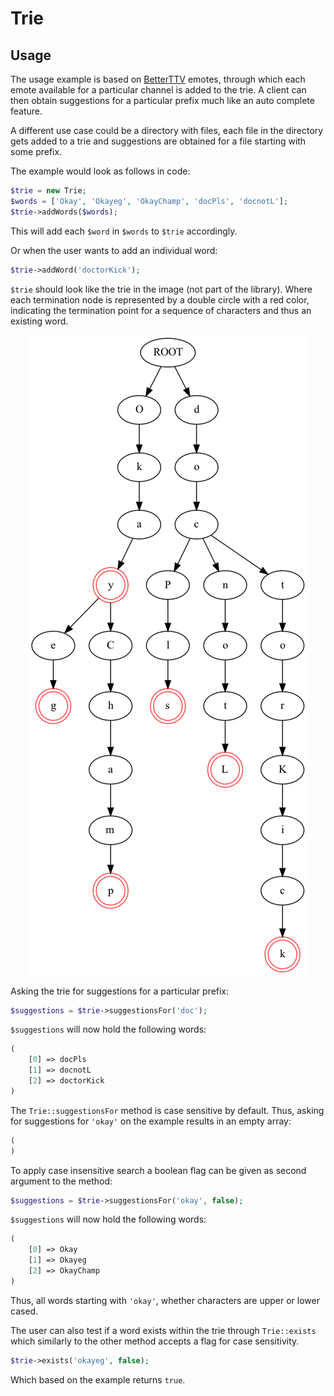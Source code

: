 # Trie
## Usage
The usage example is based on [BetterTTV](https://betterttv.com/) emotes, through which each emote available for a particular channel is added to the trie. A client can then obtain suggestions for a particular prefix much like an auto complete feature.

A different use case could be a directory with files, each file in the directory gets added to a trie and suggestions are obtained for a file starting with some prefix.

The example would look as follows in code:
```php
$trie = new Trie;
$words = ['Okay', 'Okayeg', 'OkayChamp', 'docPls', 'docnotL'];
$trie->addWords($words);
```
This will add each `$word` in `$words` to `$trie` accordingly.

Or when the user wants to add an individual word:
```php
$trie->addWord('doctorKick');
```

`$trie` should look like the trie in the image (not part of the library). Where each termination node is represented by a double circle with a red color, indicating the termination point for a sequence of characters and thus an existing word.

<p align="center">
  <img src="https://github.com/sjokkateer/trie/blob/main/example_trie.png" />
</p>

Asking the trie for suggestions for a particular prefix:
```php
$suggestions = $trie->suggestionsFor('doc');
```
`$suggestions` will now hold the following words:
```php
(
    [0] => docPls
    [1] => docnotL
    [2] => doctorKick
)
```
The `Trie::suggestionsFor` method is case sensitive by default. Thus, asking for suggestions for `'okay'` on the example results in an empty array:
```php
(
)
```
To apply case insensitive search a boolean flag can be given as second argument to the method:
```php
$suggestions = $trie->suggestionsFor('okay', false);
```
`$suggestions` will now hold the following words:
```php
(
    [0] => Okay
    [1] => Okayeg
    [2] => OkayChamp
)
```
Thus, all words starting with `'okay'`, whether characters are upper or lower cased.

The user can also test if a word exists within the trie through `Trie::exists` which similarly to the other method accepts a flag for case sensitivity.

```php
$trie->exists('okayeg', false);
```
Which based on the example returns `true`.
